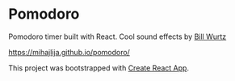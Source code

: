 # Pomodoro

Pomodoro timer built with React. Cool sound effects by [Bill Wurtz](https://www.youtube.com/watch?v=xuCn8ux2gbs)

https://mihajlija.github.io/pomodoro/

This project was bootstrapped with [Create React App](https://github.com/facebookincubator/create-react-app).
